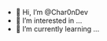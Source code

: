 - 👋 Hi, I’m @Char0nDev
- 👀 I’m interested in ...
- 🌱 I’m currently learning ...

<!---
Char0nDev/Char0nDev is a ✨ special ✨ repository because its `README.md` (this file) appears on your GitHub profile.
You can click the Preview link to take a look at your changes.
--->
